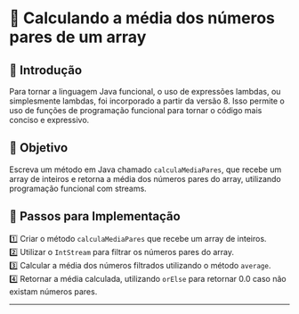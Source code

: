 # 📌 Calculando a média dos números pares de um array

## 📝 Introdução
Para tornar a linguagem Java funcional, o uso de expressões lambdas, ou simplesmente lambdas, foi incorporado a partir da versão 8. Isso permite o uso de funções de programação funcional para tornar o código mais conciso e expressivo.

## 🎯 Objetivo
Escreva um método em Java chamado `calculaMediaPares`, que recebe um array de inteiros e retorna a média dos números pares do array, utilizando programação funcional com streams.

## 🔧 Passos para Implementação
1️⃣ Criar o método `calculaMediaPares` que recebe um array de inteiros.  
2️⃣ Utilizar o `IntStream` para filtrar os números pares do array.  
3️⃣ Calcular a média dos números filtrados utilizando o método `average`.  
4️⃣ Retornar a média calculada, utilizando `orElse` para retornar 0.0 caso não existam números pares.

---

